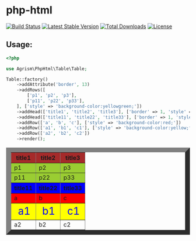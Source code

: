 # php-html


[![Build Status](https://travis-ci.com/agrism/php-html.svg?branch=master)](https://travis-ci.com/agrism/php-html)
[![Latest Stable Version](https://poser.pugx.org/agrism/php-html/v/stable.svg)](https://packagist.org/packages/agrism/php-html)
[![Total Downloads](https://poser.pugx.org/agrism/php-html/downloads.svg)](https://packagist.org/packages/agrism/php-html)
[![License](https://poser.pugx.org/agrism/php-html/license.svg)](https://packagist.org/packages/agrism/php-html)


## Usage:

```php
<?php

use Agrism\PhpHtml\Table\Table;

Table::factory()
	->addAttribute('border', 13)
	->addRows([
		['p1', 'p2', 'p3'],
		['p11', 'p22', 'p33'],
	], ['style' => 'background-color:yellowgreen;'])
	->addHead(['title1', 'title2', 'title3'], ['border' => 1, 'style' => 'background-color:brown;'])
	->addHead(['title11', 'title22', 'title33'], ['border' => 1, 'style' => 'background-color:blue;'])
	->addRow(['a', 'b', 'c'], ['style' => 'background-color:red;'])
	->addRow(['a1', 'b1', 'c1'], ['style' => 'background-color:yellow;font-size:28px;color:blue;text-align:right'])
	->addRow(['a2', 'b2', 'c2'])
	->render();

```

<table border="13"><tbody><tr style="background-color:yellowgreen;"><td>p1</td><td>p2</td><td>p3</td></tr></tbody><tbody><tr style="background-color:yellowgreen;"><td>p11</td><td>p22</td><td>p33</td></tr></tbody><thead><tr border="1" style="background-color:brown;"><th>title1</th><th>title2</th><th>title3</th></tr></thead><thead><tr border="1" style="background-color:blue;"><th>title11</th><th>title22</th><th>title33</th></tr></thead><tbody><tr style="background-color:red;"><td>a</td><td>b</td><td>c</td></tr></tbody><tbody><tr style="background-color:yellow;font-size:28px;color:blue;text-align:right"><td>a1</td><td>b1</td><td>c1</td></tr></tbody><tbody><tr><td>a2</td><td>b2</td><td>c2</td></tr></tbody></table>